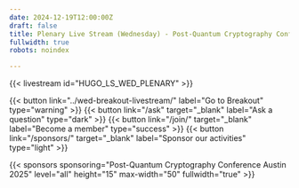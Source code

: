 ```yaml
---
date: 2024-12-19T12:00:00Z
draft: false
title: Plenary Live Stream (Wednesday) - Post-Quantum Cryptography Conference Austin
fullwidth: true
robots: noindex

---
```


{{< livestream id="HUGO_LS_WED_PLENARY" >}}

{{< button link="../wed-breakout-livestream/" label="Go to Breakout" type="warning" >}} 
{{< button link="/ask" target="_blank" label="Ask a question" type="dark" >}} 
{{< button link="/join/" target="_blank" label="Become a member" type="success" >}} 
{{< button link="/sponsors/" target="_blank" label="Sponsor our activities" type="light" >}}

{{< sponsors sponsoring="Post-Quantum Cryptography Conference Austin 2025" level="all" height="15" max-width="50" fullwidth="true" >}}
